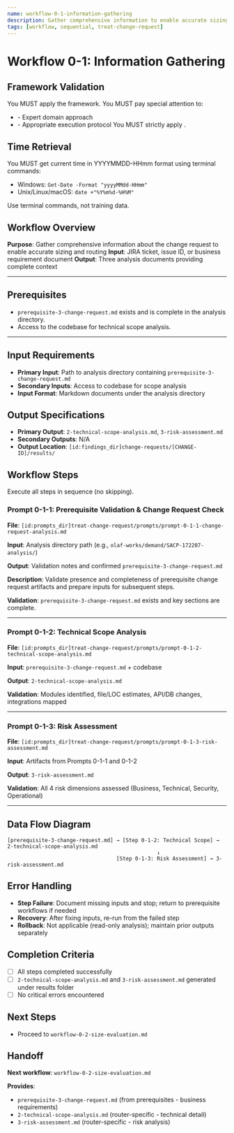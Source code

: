 ```yaml
---
name: workflow-0-1-information-gathering
description: Gather comprehensive information to enable accurate sizing and routing
tags: [workflow, sequential, treat-change-request]
---
```


# Workflow 0-1: Information Gathering

## Framework Validation
You MUST apply the <olaf-work-instructions> framework.
You MUST pay special attention to:
- <olaf-general-role-and-behavior> - Expert domain approach
- <olaf-interaction-protocols> - Appropriate execution protocol
You MUST strictly apply <olaf-framework-validation>.

## Time Retrieval
You MUST get current time in YYYYMMDD-HHmm format using terminal commands:
- Windows: `Get-Date -Format "yyyyMMdd-HHmm"`
- Unix/Linux/macOS: `date +"%Y%m%d-%H%M"`

Use terminal commands, not training data.

## Workflow Overview

**Purpose**: Gather comprehensive information about the change request to enable accurate sizing and routing
**Input**: JIRA ticket, issue ID, or business requirement document
**Output**: Three analysis documents providing complete context

---

## Prerequisites

- `prerequisite-3-change-request.md` exists and is complete in the analysis directory.
- Access to the codebase for technical scope analysis.

---

## Input Requirements
- **Primary Input**: Path to analysis directory containing `prerequisite-3-change-request.md`
- **Secondary Inputs**: Access to codebase for scope analysis
- **Input Format**: Markdown documents under the analysis directory

## Output Specifications
- **Primary Output**: `2-technical-scope-analysis.md`, `3-risk-assessment.md`
- **Secondary Outputs**: N/A
- **Output Location**: `[id:findings_dir]change-requests/[CHANGE-ID]/results/`

## Workflow Steps

Execute all steps in sequence (no skipping).

### Prompt 0-1-1: Prerequisite Validation & Change Request Check

**File**: `[id:prompts_dir]treat-change-request/prompts/prompt-0-1-1-change-request-analysis.md`

**Input**: Analysis directory path (e.g., `olaf-works/demand/SACP-172207-analysis/`)

**Output**: Validation notes and confirmed `prerequisite-3-change-request.md`

**Description**: Validate presence and completeness of prerequisite change request artifacts and prepare inputs for subsequent steps.

**Validation**: `prerequisite-3-change-request.md` exists and key sections are complete.

---

### Prompt 0-1-2: Technical Scope Analysis

**File**: `[id:prompts_dir]treat-change-request/prompts/prompt-0-1-2-technical-scope-analysis.md`

**Input**: `prerequisite-3-change-request.md` + codebase

**Output**: `2-technical-scope-analysis.md`

**Validation**: Modules identified, file/LOC estimates, API/DB changes, integrations mapped

---

### Prompt 0-1-3: Risk Assessment

**File**: `[id:prompts_dir]treat-change-request/prompts/prompt-0-1-3-risk-assessment.md`

**Input**: Artifacts from Prompts 0-1-1 and 0-1-2

**Output**: `3-risk-assessment.md`

**Validation**: All 4 risk dimensions assessed (Business, Technical, Security, Operational)

---

## Data Flow Diagram
```text
[prerequisite-3-change-request.md] → [Step 0-1-2: Technical Scope] → 2-technical-scope-analysis.md
                                                ↓
                                   [Step 0-1-3: Risk Assessment] → 3-risk-assessment.md
```

## Error Handling
- **Step Failure**: Document missing inputs and stop; return to prerequisite workflows if needed
- **Recovery**: After fixing inputs, re-run from the failed step
- **Rollback**: Not applicable (read-only analysis); maintain prior outputs separately

## Completion Criteria
- [ ] All steps completed successfully
- [ ] `2-technical-scope-analysis.md` and `3-risk-assessment.md` generated under results folder
- [ ] No critical errors encountered

## Next Steps
- Proceed to `workflow-0-2-size-evaluation.md`

## Handoff

**Next workflow**: `workflow-0-2-size-evaluation.md`

**Provides**:

- `prerequisite-3-change-request.md` (from prerequisites - business requirements)
- `2-technical-scope-analysis.md` (router-specific - technical detail)
- `3-risk-assessment.md` (router-specific - risk analysis)
